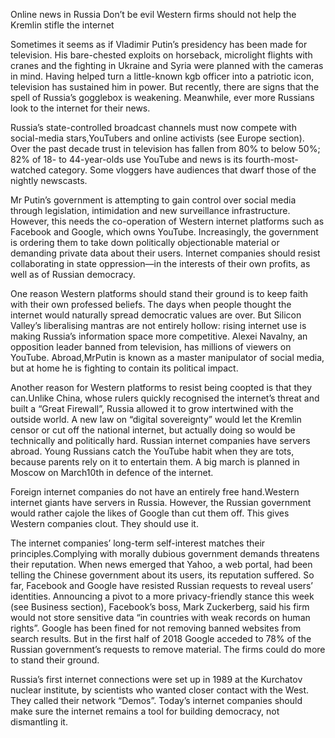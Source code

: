 Online news in Russia
Don’t be evil
Western firms should not help the Kremlin stifle the internet

Sometimes it seems as if Vladimir Putin’s presidency has been made for television. His bare-chested exploits on horseback, microlight flights with cranes and the fighting in Ukraine and Syria were planned with the cameras in mind. Having helped turn a little-known kgb officer into a patriotic icon, television has sustained him in power. But recently, there are signs that the spell of Russia’s gogglebox is weakening. Meanwhile, ever more Russians look to the internet for their news.

Russia’s state-controlled broadcast channels must now compete with social-media stars,YouTubers and online activists (see Europe section). Over the past decade trust in television has fallen from 80% to below 50%; 82% of 18- to 44-year-olds use YouTube and news is its fourth-most-watched category. Some vloggers have audiences that dwarf those of the nightly newscasts.

Mr Putin’s government is attempting to gain control over social media through legislation, intimidation and new surveillance infrastructure. However, this needs the co-operation of Western internet platforms such as Facebook and Google, which owns YouTube. Increasingly, the government is ordering them to take down politically objectionable material or demanding private data about their users. Internet companies should resist collaborating in state oppression—in the interests of their own profits, as well as of Russian democracy.

One reason Western platforms should stand their ground is to keep faith with their own professed beliefs. The days when people thought the internet would naturally spread democratic values are over. But Silicon Valley’s liberalising mantras are not entirely hollow: rising internet use is making Russia’s information space more competitive. Alexei Navalny, an opposition leader banned from television, has millions of viewers on YouTube. Abroad,MrPutin is known as a master manipulator of social media, but at home he is fighting to contain its political impact.

Another reason for Western platforms to resist being coopted is that they can.Unlike China, whose rulers quickly recognised the internet’s threat and built a “Great Firewall”, Russia allowed it to grow intertwined with the outside world. A new law on “digital sovereignty” would let the Kremlin censor or cut off the national internet, but actually doing so would be technically and politically hard. Russian internet companies have servers abroad. Young Russians catch the YouTube habit when they are tots, because parents rely on it to entertain them. A big march is planned in Moscow on March10th in defence of the internet.

Foreign internet companies do not have an entirely free hand.Western internet giants have servers in Russia. However, the Russian government would rather cajole the likes of Google than cut them off. This gives Western companies clout. They should use it.

The internet companies’ long-term self-interest matches their principles.Complying with morally dubious government demands threatens their reputation. When news emerged that Yahoo, a web portal, had been telling the Chinese government about its users, its reputation suffered. So far, Facebook and Google have resisted Russian requests to reveal users’ identities. Announcing a pivot to a more privacy-friendly stance this week (see Business section), Facebook’s boss, Mark Zuckerberg, said his firm would not store sensitive data “in countries with weak records on human rights”. Google has been fined for not removing banned websites from search results. But in the first half of 2018 Google acceded to 78% of the Russian government’s requests to remove material. The firms could do more to stand their ground.

Russia’s first internet connections were set up in 1989 at the Kurchatov nuclear institute, by scientists who wanted closer contact with the West. They called their network “Demos”. Today’s internet companies should make sure the internet remains a tool for building democracy, not dismantling it.